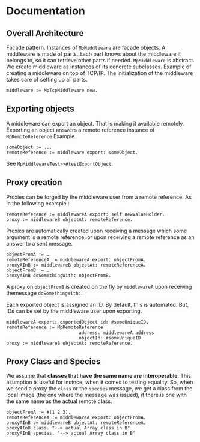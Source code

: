 # Documentation

## Overall Architecture

Facade pattern. Instances of `MpMiddleware` are facade objects.
A middleware is made of parts. Each part knows about the middleware it belongs to, so it can retrieve other parts if needed.
`MpMiddleware` is abstract. We create middleware as instances of its concrete subclasses.
Example of creating a middleware on top of TCP/IP. The initialization of the middleware takes care of setting up all parts.

```smalltalk
middleware := MpTcpMiddleware new.
```

## Exporting objects 

A middleware can export an object. That is making it available remotely.
Exporting an object answers a remote reference instance of `MpRemoteReference` 
Example
```smalltalk
someObject := ...
remoteReference := middleware export: someObject.
```
See `MpMiddlewareTest>>#testExportObject`.

## Proxy creation

Proxies can be forged by the middleware user from a remote reference. As in the following example :

```smalltalk
remoteReference := middlewareA export: self newValueHolder.
proxy := middlewareB objectAt: remoteReference.
```

Proxies are automatically created upon receiving a message which some argument is a remote reference, or upon receiving a remote reference as an answer to a sent message.

```smalltalk
objectFromA := …
remoteReferenceA := middlewareA export: objectFromA.
proxyAInB := middlewareB objectAt: remoteReferenceA.
objectFromB := …
proxyAInB doSomethingWith: objectFromB.
```

A proxy on `objectFromB` is created on the fly by `middlewareA` upon receiving themessage `doSomethingWith:`.


Each exported object is assigned an ID. By default, this is automated. But, IDs can be set by the middleware user upon exporting.
```smalltalk
middlewareA export: exportedObject id: #someUniqueID.
remoteReference := MpRemoteReference
                           address: middlewareA address
                           objectId: #someUniqueID.
proxy := middlewareB objectAt: remoteReference.
```

## Proxy Class and Species

We assume that **classes that have the same name are interoperable**. This asumption is useful for instnce, when it comes to testing equality.
So, when we send a proxy the `class` or the `species` message, we get a class from the local image (the one where the message was issued), if there is one with the same name as the actual remote class.

```smalltalk
objectFromA := #(1 2 3).
remoteReferenceA := middlewareA export: objectFromA.
proxyAInB := middlewareB objectAt: remoteReferenceA.
proxyAInB class. "--> actual Array class in B"
proxyAInB species. "--> actual Array class in B"
```
